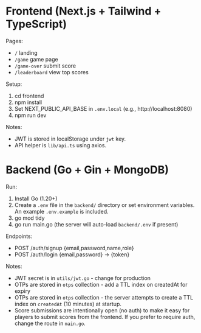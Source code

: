 # Frontend (Next.js + Tailwind + TypeScript)

Pages:
- `/` landing
- `/game` game page
- `/game-over` submit score
- `/leaderboard` view top scores

Setup:
1. cd frontend
2. npm install
3. Set NEXT_PUBLIC_API_BASE in `.env.local` (e.g., http://localhost:8080)
4. npm run dev

Notes:
- JWT is stored in localStorage under `jwt` key.
- API helper is `lib/api.ts` using axios.



# Backend (Go + Gin + MongoDB)

Run:
1. Install Go (1.20+)
2. Create a `.env` file in the `backend/` directory or set environment variables. An example `.env.example` is included.
3. go mod tidy
4. go run main.go (the server will auto-load `backend/.env` if present)

Endpoints:
- POST /auth/signup {email,password,name,role}
- POST /auth/login {email,password} -> {token}


Notes:
- JWT secret is in `utils/jwt.go` - change for production
- OTPs are stored in `otps` collection - add a TTL index on createdAt for expiry
 - OTPs are stored in `otps` collection - the server attempts to create a TTL index on `createdAt` (10 minutes) at startup.
 - Score submissions are intentionally open (no auth) to make it easy for players to submit scores from the frontend. If you prefer to require auth, change the route in `main.go`.

